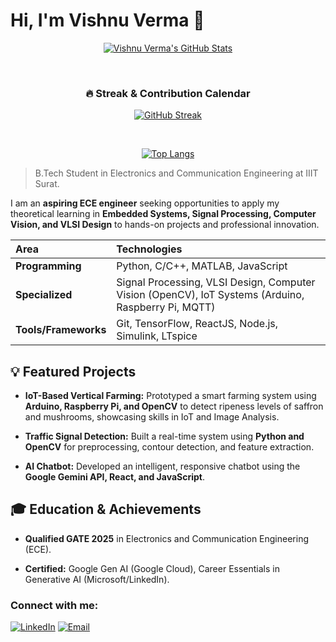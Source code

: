 # Hi, I'm Vishnu Verma 👋


<div align="center">
  
[![Vishnu Verma's GitHub Stats](https://github-readme-stats.vercel.app/api?username=itsVishnu101&show_icons=true&theme=tokyonight)](https://github.com/itsVishnu101)

<br>

### 🔥 Streak & Contribution Calendar

[![GitHub Streak](https://git-hub-streak-stats.vercel.app/?user=itsVishnu101&theme=tokyonight)](https://git.io/streak-stats)


<br>

[![Top Langs](https://github-readme-stats.vercel.app/api/top-langs/?username=itsVishnu101&layout=compact&theme=tokyonight)](https://github.com/itsVishnu101)

</div>


> B.Tech Student in Electronics and Communication Engineering at IIIT Surat.



I am an **aspiring ECE engineer** seeking opportunities to apply my theoretical learning in **Embedded Systems, Signal Processing, Computer Vision, and VLSI Design** to hands-on projects and professional innovation.

| Area | Technologies |
| :--- | :--- |
| **Programming** | Python, C/C++, MATLAB, JavaScript |
| **Specialized** | Signal Processing, VLSI Design, Computer Vision (OpenCV), IoT Systems (Arduino, Raspberry Pi, MQTT) |
| **Tools/Frameworks** | Git, TensorFlow, ReactJS, Node.js, Simulink, LTspice |


## 💡 Featured Projects

* **IoT-Based Vertical Farming:** Prototyped a smart farming system using **Arduino, Raspberry Pi, and OpenCV** to detect ripeness levels of saffron and mushrooms, showcasing skills in IoT and Image Analysis.

* **Traffic Signal Detection:** Built a real-time system using **Python and OpenCV** for preprocessing, contour detection, and feature extraction.

* **AI Chatbot:** Developed an intelligent, responsive chatbot using the **Google Gemini API, React, and JavaScript**.



## 🎓 Education & Achievements

* **Qualified GATE 2025** in Electronics and Communication Engineering (ECE).

* **Certified:** Google Gen AI (Google Cloud), Career Essentials in Generative AI (Microsoft/LinkedIn).



### Connect with me:

[![LinkedIn](https://img.shields.io/badge/LinkedIn-its--vishnu--verma-0A66C2?style=for-the-badge&logo=linkedin)](https://www.linkedin.com/in/its-vishnu-verma/)
[![Email](https://img.shields.io/badge/Email-ui22ec86@iiitsurat.ac.in-D14836?style=for-the-badge&logo=gmail)](mailto:ui22ec86@iiitsurat.ac.in)
